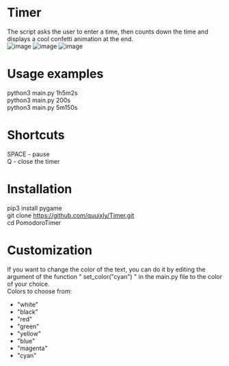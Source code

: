# Timer
The script asks the user to enter a time, then counts down the time and displays a cool confetti animation at the end.    
![image](https://github.com/quuixly/PomodoroTimer/assets/121305329/2c58024b-0d24-4422-b54c-58acd46b07fb)
![image](https://github.com/quuixly/PomodoroTimer/assets/121305329/321a178a-e95c-47ac-9bc8-a1f5d759268c)
![image](https://github.com/quuixly/PomodoroTimer/assets/121305329/2efa5660-b493-4c4b-b3b0-140bad7b447d)
# Usage examples
python3 main.py 1h5m2s    
python3 main.py 200s    
python3 main.py 5m150s    
# Shortcuts
SPACE - pause    
Q - close the timer    
# Installation
pip3 install pygame    
git clone https://github.com/quuixly/Timer.git    
cd PomodoroTimer    
# Customization
If you want to change the color of the text, you can do it by editing the argument of the function " set_color("cyan") " in the main.py file to the color of your choice.    
Colors to choose from:    
- "white"    
- "black"
- "red"
- "green"
- "yellow"
- "blue"
- "magenta"
- "cyan"
